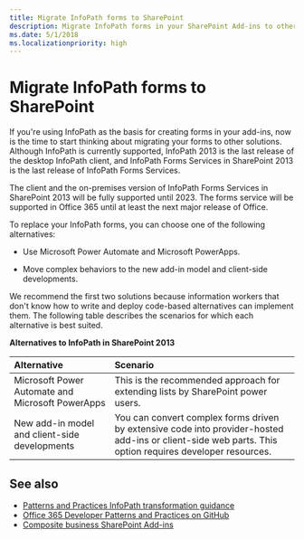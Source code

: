 ```yaml
---
title: Migrate InfoPath forms to SharePoint
description: Migrate InfoPath forms in your SharePoint Add-ins to other supported solutions, such as Microsoft Power Automate, PowerApps, or the add-in model.
ms.date: 5/1/2018
ms.localizationpriority: high
---
```


# Migrate InfoPath forms to SharePoint

If you're using InfoPath as the basis for creating forms in your add-ins, now is the time to start thinking about migrating your forms to other solutions. Although InfoPath is currently supported, InfoPath 2013 is the last release of the desktop InfoPath client, and InfoPath Forms Services in SharePoint 2013 is the last release of InfoPath Forms Services. 

The client and the on-premises version of InfoPath Forms Services in SharePoint 2013 will be fully supported until 2023. The forms service will be supported in Office 365 until at least the next major release of Office.

To replace your InfoPath forms, you can choose one of the following alternatives:

- Use Microsoft Power Automate and Microsoft PowerApps.
    
- Move complex behaviors to the new add-in model and client-side developments.
    
We recommend the first two solutions because information workers that don't know how to write and deploy code-based alternatives can implement them. The following table describes the scenarios for which each alternative is best suited.

**Alternatives to InfoPath in SharePoint 2013**

|**Alternative**|**Scenario**|
|:-----|:-----|
|Microsoft Power Automate and Microsoft PowerApps|This is the recommended approach for extending lists by SharePoint power users.|
|New add-in model and client-side developments |You can convert complex forms driven by extensive code into provider-hosted add-ins or client-side web parts. This option requires developer resources.|

## See also

- [Patterns and Practices InfoPath transformation guidance](https://github.com/SharePoint/PnP-Transformation/tree/master/InfoPath) 
- [Office 365 Developer Patterns and Practices on GitHub](https://github.com/SharePoint/PnP)
- [Composite business SharePoint Add-ins](composite-business-apps-for-sharepoint.md)
